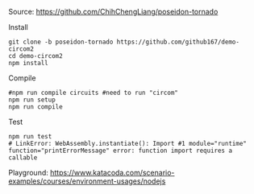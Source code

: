 Source: https://github.com/ChihChengLiang/poseidon-tornado

Install
```
git clone -b poseidon-tornado https://github.com/github167/demo-circom2
cd demo-circom2
npm install

```
Compile
```
#npm run compile circuits #need to run "circom"
npm run setup
npm run compile
```

Test
```
npm run test
# LinkError: WebAssembly.instantiate(): Import #1 module="runtime" function="printErrorMessage" error: function import requires a callable
```
Playground: https://www.katacoda.com/scenario-examples/courses/environment-usages/nodejs
